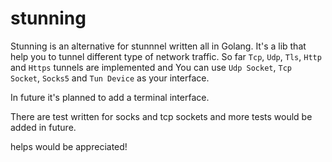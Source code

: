 # stunning

Stunning is an alternative for stunnnel written all in Golang. It's a lib that help you to tunnel different type of network traffic.
So far `Tcp`, `Udp`, `Tls`, `Http` and `Https` tunnels are implemented and You can use `Udp Socket`, `Tcp Socket`, `Socks5` and `Tun Device` as your interface.

In future it's planned to add a terminal interface. 

There are test written for socks and tcp sockets and more tests would be added in future.

helps would be appreciated!